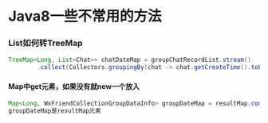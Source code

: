 # Java8一些不常用的方法



### List如何转TreeMap

```java
TreeMap<Long, List<Chat>> chatDateMap = groupChatRecordList.stream()
        .collect(Collectors.groupingBy(chat -> chat.getCreateTime().toLocalDate().toEpochDay(), TreeMap::new, Collectors.toList()));
```



#### Map中get元素，如果没有就new一个放入

```java
Map<Long, WxFriendCollectionGroupDataInfo> groupDateMap = resultMap.computeIfAbsent(group.getId(), k -> new HashMap<>());
groupDateMap是resultMap元素
```

